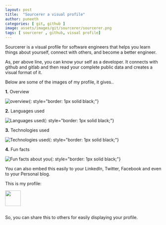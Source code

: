 ```yaml
---
layout: post
title:  "Sourcerer a visual profile"
author: puneeth
categories: [ git, github ]
image: assets/images/git/sourcerer/sourcerer.png
tags: [ sourcerer , github, visual profile]
---
```


Sourcerer is a visual profile for software engineers that helps you learn things about yourself, connect with others, and become a better engineer.

As, per above line, you can know your self as a developer. It connects with github and gitlab and then read your complete public data and creates a visual format of it.

Below are some of the images of my profile, it gives..

**1.** Overview

![overview]({{site.baseurl}}/assets/images/git/sourcerer/overview.jpeg){: style="border: 1px solid black;"}

**2.** Languages used

![Languages used]({{site.baseurl}}/assets/images/git/sourcerer/languages.jpeg){: style="border: 1px solid black;"}

**3.** Technologies used 

![Technologies used]({{site.baseurl}}/assets/images/git/sourcerer/technologies.jpeg){: style="border: 1px solid black;"}

**4.** Fun facts

![Fun facts about you]({{site.baseurl}}/assets/images/git/sourcerer/fun-facts.jpeg){: style="border: 1px solid black;"}

You can also embed this easily to your LinkedIn, Twitter, Facebook and even to your Personal blog.

This is my profile:

<a href="https://sourcerer.io/puneethkanna"><img src="https://avatars0.githubusercontent.com/u/40000406?v=4" height="50px" width="50px" alt=""/></a>

<a href="https://sourcerer.io/puneethkanna"><img src="https://img.shields.io/badge/Python-113%20commits-orange.svg" alt=""></a>

So, you can share this to others for easily displaying your profile.